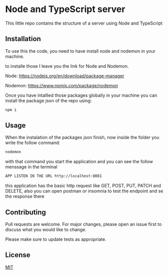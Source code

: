 # Node and TypeScript server

This little repo contains the structure of a server using Node and TypeScript

## Installation

To use this the code, you need to have install node and nodemon in your machine.

to installe those I leave you the link for Node and Nodemon.

Node: https://nodejs.org/en/download/package-manager

Nodemon: https://www.npmjs.com/package/nodemon

Once you have intallled those packages globally in your machine you can install the package json of the repo using:

```bash
npm i
```

## Usage

When the instalation of the packages json finish, now inside the folder you write the follow command:

```bash
nodemon
```

with that command you start the application and you can see the follow menssage in the terminal

```bash
APP LISTEN IN THE URL http://localhost:8081
```

this application has the basic http request like GET, POST, PUT, PATCH and DELETE, also you can open postman or insomnia to test the endpoint and se the response there

## Contributing

Pull requests are welcome. For major changes, please open an issue first
to discuss what you would like to change.

Please make sure to update tests as appropriate.

## License

[MIT](https://choosealicense.com/licenses/mit/)

